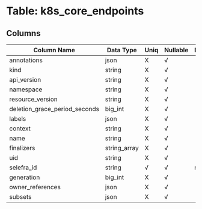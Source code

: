 # Table: k8s_core_endpoints

## Columns 

|  Column Name   |  Data Type  | Uniq | Nullable | Description | 
|  ----  | ----  | ----  | ----  | ---- | 
| annotations | json | X | √ |  | 
| kind | string | X | √ |  | 
| api_version | string | X | √ |  | 
| namespace | string | X | √ |  | 
| resource_version | string | X | √ |  | 
| deletion_grace_period_seconds | big_int | X | √ |  | 
| labels | json | X | √ |  | 
| context | string | X | √ |  | 
| name | string | X | √ |  | 
| finalizers | string_array | X | √ |  | 
| uid | string | X | √ |  | 
| selefra_id | string | √ | √ | random id | 
| generation | big_int | X | √ |  | 
| owner_references | json | X | √ |  | 
| subsets | json | X | √ |  | 


